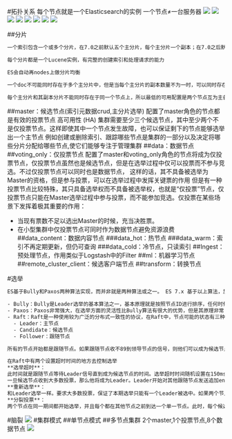 #拓扑关系
每个节点就是一个Elasticsearch的实例
一个节点≠一台服务器
![](.z_es_02_es_01_集群拓扑_数据同步_选举_images/443f3ef3.png)
![](.z_es_04_集群_索引分片_images/52ebd98c.png)
![](.z_es_04_集群_索引分片_images/88d17bb6.png)
![](.z_es_04_集群_索引分片_images/94647a45.png)
![](.z_es_04_集群_索引分片_images/dd912f4e.png)
![](.z_es_04_集群_索引分片_images/5242dfd6.png)
![](.z_es_04_集群_索引分片_images/57760596.png)
![](.z_es_04_集群_索引分片_images/9b2bd552.png)

##分片
```asp
一个索引包含一个或多个分片，在7.0之前默认五个主分片，每个主分片一个副本；在7.0之后默认一个主分片。副本可以在索引创建之后修改数量，但是主分片的数量一旦确定不可修改，只能创建索引

每个分片都是一个Lucene实例，有完整的创建索引和处理请求的能力

ES会自动再nodes上做分片均衡

一个doc不可能同时存在于多个主分片中，但是当每个主分片的副本数量不为一时，可以同时存在于多个副本中。

每个主分片和其副本分片不能同时存在于同一个节点上，所以最低的可用配置是两个节点互为主备
```
##master：候选节点(索引元数据crud,主分片选举)
配置了master角色的节点都是有效的投票节点
高可用性 (HA) 集群需要至少三个候选节点，其中至少两个不是仅投票节点。这样即使其中一个节点发生故障，也可以保证剩下的节点能够选举出一个主节点
例如创建或删除索引、跟踪哪些节点是集群的一部分以及决定将哪些分片分配给哪些节点,使它们能够专注于管理集群
##data：数据节点
##voting_only：仅投票节点
配置了master和voting_only角色的节点将成为仅投票节点，仅投票节点虽然也是候选节点，但是在选举过程中仅可以投票而不参与竞选。不过仅投票节点可以同时也是数据节点，
这样的话，其不具备被选举为Master的资格，但是参与投票，可以在选举过程中发挥关键票的作用
但是有一种投票节点比较特殊，其只具备选举权而不具备被选举权，也就是“仅投票”节点，仅投票节点只能在Master选举过程中参与投票，而不能参加竞选。仅投票在某些场景下发挥着极其重要的作用：
- 当现有票数不足以选出Master的时候，充当决胜票。
- 在小型集群中仅投票节点可同时作为数据节点避免资源浪费
##data_content：数据内容节点
###data_hot：热节点
###data_warm：索引不再定期更新，但仍可查询
###data_cold：冷节点，只读索引
##Ingest：预处理节点，作用类似于Logstash中的Filter
##ml：机器学习节点
##remote_cluster_client：候选客户端节点
##transform：转换节点

#选举
```asp
ES基于Bully和Paxos两种算法实现，而并非就是两种算法或之一。 ES 7.x 基于以上算法，加入了基于Raft的优化。

- Bully：Bully是Leader选举的基本算法之一，基本原理就是按照节点ID进行排序，任何时候当前Leader的节点ID都是集群中最高节点ID。该算法非常易于实现但是当Leader处于不稳定状态的时候，如因负载过重而假死，此时可能会触发选主，选出第二大ID的节点为新的Leader。ES通过推迟选举直到Master失效（Master放弃Active Master资格触发选举）来解决问题，但是会产生双主或多主（也就是脑裂）问题。
- Paxos：Paxos非常强大，在选举方面的灵活性比Bully算法有很大的优势，但是其原理非常复杂。
- Raft：Raft是一种使用较为广泛的分布式一致性的协议，在Raft中，节点可能的状态有三种：
  - Leader：主节点
  - Candidate：候选节点
  - Follower：跟随节点

所有的节点开始都是跟随节点。如果跟随节点收不89到领导节点的信号，则他们可以成为候选节点候选节点接着请求其他节点投票节点将以他们的投票回复候选节点如果候选节点获取到大多数节点的投票，则他将会成为领导节点此过程称为Leader选举。此时，所有对系统的修改将通过Leader节点进行。任意改变将以entry的形式添加到节点的日志中。这个日志的entry此时是没有提交的，所以，它不会更新节点的值。为了提交entry，节点首先会备份至跟随节点，然后leader等待，知直到多数节点将entry写入（自己的日志），此时Leader节点将提交entry，并且节点的数据被修改，接着Leader通知其他跟随者entry已经被提交了。此时集群的系统状态称为一致的。这个过程称为日志复制

在Raft中有两个设置超时时间的地方去控制选举
**选举超时**：
此时间就是跟随节点等待Leader信号直到成为候选节点的时间。选举超时时间随机设置在150ms到300ms之间。当选举超时以后，跟随节点成为候选节点，然后为自己发起一轮新的选举，并且向其他节点发起投票请求。如果收到请求的节点本轮没有发出投票，则候选节点的投票。并且节点重置选举超时时间
一旦候选节点收到大多数投票，那么他将成为Leader。Leader开始对其他跟随节点发送追加entry的消息。这些消息按心跳超时指定的时间间隔发送。跟随节点接着响应每一个追加entry的消息。在选举任期持续直到跟随节点停止接收到心跳消息，并成为候选节点。
**重新选举**：
和Leader选举一样。要求大多数投票，保证了本期选举只能有一个Leader被选中。如果两个节点同时成为候选节点，则会发送分裂投票。
**分裂投票**：
两个节点在同一期间都开始选举，并且每个都在其他节点之前到达一个单一节点。此时，每个候选节点都有两票，并且本次投票无法再收到更多投票，则节点将等待新的选举并重试。
```
#脑裂
![](.z_es_02_es_01_集群拓扑_数据同步_选举_容灾_images/7d2050ab.png)
#集群模式
##单节点模式
##多节点集群
2个master,1个投票节点,8个数据节点
![](.z_es_02_es_01_集群拓扑_数据同步_选举_容灾_images/e1edf746.png)
